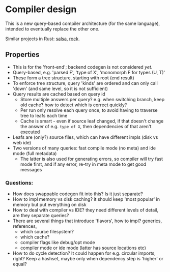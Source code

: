 
# Compiler design

This is a new query-based compiler architecture (for the same language), intended to eventually replace the other one.

Similar projects in Rust: [salsa](https://salsa-rs.netlify.app/overview), [rock](https://github.com/ollef/rock).

## Properties

* This is for the 'front-end'; backend codegen is not considered _yet_.
* Query-based, e.g. 'parsed F', 'type of X', 'monomorph F for types (U, T)'
* These form a tree structure, starting with root (end result)
* To enforce tree structure, query 'kinds' are ordered and can only call 'down' (and same level, so it is not sufficient)
* Query results are cached based on query id
  * Store multiple answers per query? e.g. when switching branch, keep old cache? how to detect which is correct quickly?
  * Per run only resolve each query once, to avoid having to traverse tree to leafs each time
  * Cache is smart - even if source leaf changed, if that doesn't change the answer of e.g. `type of X`, then dependencies of that aren't executed
* Leafs are (only?) source files, which can have different impls (disk vs web ide)
* Two versions of many queries: fast compile mode (no meta) and ide mode (full metadata)
  * The latter is also used for generating errors, so compiler will try fast mode first, and if any error, re-try in meta mode to get good messages

### Questions:

* How does swappable codegen fit into this? Is it just separate?
* How to impl memory vs disk caching? it should keep 'most popular' in memory but put everything on disk
* How to deal with compiler vs IDE? they need different levels of detail, are they separate queries?
* There are several things that introduce 'flavors', how to impl? generics, references, 
  - which source filesystem?
  - which cache?
  - compiler flags like debug/opt mode
  - compiler mode or ide mode (latter has source locations etc)
* How to do cycle detection? It could happen for e.g. circular imports, right? Keep a hashset, maybe only when dependency step is 'higher' or equal?

